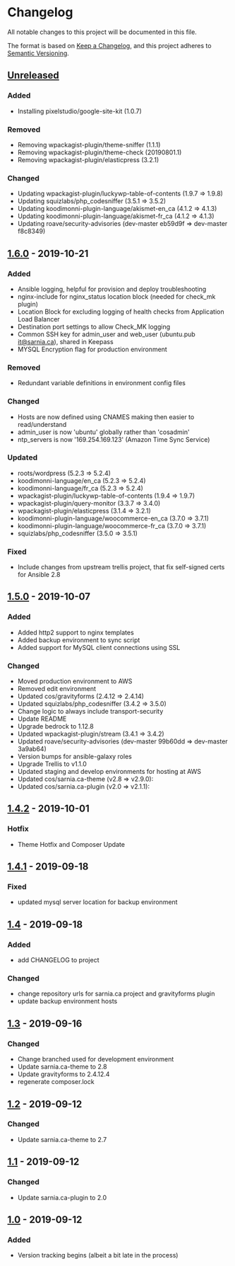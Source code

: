 # Changelog
All notable changes to this project will be documented in this file.

The format is based on [Keep a Changelog](https://keepachangelog.com/en/1.0.0/),
and this project adheres to [Semantic Versioning](https://semver.org/spec/v2.0.0.html).


## [Unreleased]
### Added
- Installing pixelstudio/google-site-kit (1.0.7)

### Removed
- Removing wpackagist-plugin/theme-sniffer (1.1.1)
- Removing wpackagist-plugin/theme-check (20190801.1)
- Removing wpackagist-plugin/elasticpress (3.2.1)

### Changed
- Updating wpackagist-plugin/luckywp-table-of-contents (1.9.7 => 1.9.8)
- Updating squizlabs/php_codesniffer (3.5.1 => 3.5.2)
- Updating koodimonni-plugin-language/akismet-en_ca (4.1.2 => 4.1.3)
- Updating koodimonni-plugin-language/akismet-fr_ca (4.1.2 => 4.1.3)
- Updating roave/security-advisories (dev-master eb59d9f => dev-master f8c8349)


## [1.6.0] - 2019-10-21
### Added
- Ansible logging, helpful for provision and deploy troubleshooting
- nginx-include for nginx_status location block (needed for check_mk plugin)
- Location Block for excluding logging of health checks from Application Load Balancer
- Destination port settings to allow Check_MK logging
- Common SSH key for admin_user and web_user (ubuntu.pub it@sarnia.ca), shared in Keepass
- MYSQL Encryption flag for production environment

### Removed
- Redundant variable definitions in environment config files

### Changed
- Hosts are now defined using CNAMES making then easier to read/understand
- admin_user is now 'ubuntu' globally rather than 'cosadmin'
- ntp_servers is now '169.254.169.123' (Amazon Time Sync Service)

### Updated
- roots/wordpress (5.2.3 => 5.2.4)
- koodimonni-language/en_ca (5.2.3 => 5.2.4)
- koodimonni-language/fr_ca (5.2.3 => 5.2.4)
- wpackagist-plugin/luckywp-table-of-contents (1.9.4 => 1.9.7)
- wpackagist-plugin/query-monitor (3.3.7 => 3.4.0)
- wpackagist-plugin/elasticpress (3.1.4 => 3.2.1)
- koodimonni-plugin-language/woocommerce-en_ca (3.7.0 => 3.7.1)
- koodimonni-plugin-language/woocommerce-fr_ca (3.7.0 => 3.7.1)
- squizlabs/php_codesniffer (3.5.0 => 3.5.1)

### Fixed
- Include changes from upstream trellis project, that fix self-signed certs for Ansible 2.8

## [1.5.0] - 2019-10-07
### Added
- Added http2 support to nginx templates
- Added backup environment to sync script
- Added support for MySQL client connections using SSL

### Changed
- Moved production environment to AWS
- Removed edit environment
- Updated cos/gravityforms (2.4.12 => 2.4.14)
- Updated squizlabs/php_codesniffer (3.4.2 => 3.5.0)
- Change logic to always include transport-security
- Update README
- Upgrade bedrock to 1.12.8
- Updated wpackagist-plugin/stream (3.4.1 => 3.4.2)  
- Updated roave/security-advisories (dev-master 99b60dd => dev-master 3a9ab64)
- Version bumps for ansible-galaxy roles
- Upgrade Trellis to v1.1.0
- Updated staging and develop environments for hosting at AWS
- Updated cos/sarnia.ca-theme (v2.8 => v2.9.0):
- Updated cos/sarnia.ca-plugin (v2.0 => v2.1.1): 

## [1.4.2] - 2019-10-01
### Hotfix
- Theme Hotfix and Composer Update

## [1.4.1] - 2019-09-18
### Fixed
- updated mysql server location for backup environment

## [1.4] - 2019-09-18
### Added
- add CHANGELOG to project

### Changed
- change repository urls for sarnia.ca project and gravityforms plugin
- update backup environment hosts

## [1.3] - 2019-09-16
### Changed
- Change branched used for development environment
- Update sarnia.ca-theme to 2.8
- Update gravityforms to 2.4.12.4
- regenerate composer.lock

## [1.2] - 2019-09-12
### Changed
- Update sarnia.ca-theme to 2.7

## [1.1] - 2019-09-12
### Changed
- Update sarnia.ca-plugin to 2.0

## [1.0] - 2019-09-12
### Added
- Version tracking begins (albeit a bit late in the process)

[Unreleased]: https://cos-gitlab-prod/sarnia-website/sarnia.ca/compare/v1.6.0...develop
[1.6.0]: https://cos-gitlab-prod/sarnia-website/sarnia.ca/compare/v1.5.0...v1.6.0
[1.5.0]: https://cos-gitlab-prod/sarnia-website/sarnia.ca/compare/v1.4.2...v1.5.0
[1.4.2]: https://cos-gitlab-prod/sarnia-website/sarnia.ca/compare/v1.4.1...v1.4.2
[1.4.1]: https://cos-gitlab-prod/sarnia-website/sarnia.ca/compare/v1.4...v1.4.1
[1.4]: https://cos-gitlab-prod/sarnia-website/sarnia.ca/compare/v1.3...v1.4
[1.3]: https://cos-gitlab-prod/sarnia-website/sarnia.ca/compare/v1.2...v1.3
[1.2]: https://cos-gitlab-prod/sarnia-website/sarnia.ca/compare/v1.1...v1.2
[1.1]: https://cos-gitlab-prod/sarnia-website/sarnia.ca/compare/v1.0...v1.1
[1.0]: https://cos-gitlab-prod/sarnia-website/sarnia.ca/-/tags/v1.0
